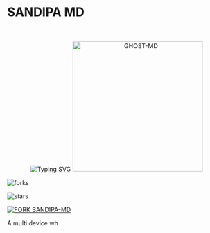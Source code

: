 # SANDIPA MD

<br>
 </p>
    <p align="center">
<a href="https://git.io/typing-svg"><img src="https://readme-typing-svg.demolab.com?font=EB+Garamond&weight=800&size=28&duration=4000&pause=1000&random=false&width=435&lines=WELCOME+TO+SANDIPA-MD;MULTI-DEVICE+WHATSAPP+BOT;DEVELOPED+BY+CYBER+THARU." alt="Typing SVG" /></a>

<img alt="GHOST-MD" height="300" src="https://i.ibb.co/wcHwdPK/53d2bff096a99c23.jpg" >

![forks](https://github.com/Tharusha-sandipa/SANDIPA-MD.git)

![stars](https://github.com/Tharusha-sandipa/SANDIPA-MD.git)

[![FORK SANDIPA-MD](https://img.shields.io/badge/FORK%20-SANDIPAMD-white)](https://github.com/Tharusha-sandipa/SANDIPA-MD/fork)


A multi device wh
